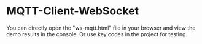 # MQTT-Client-WebSocket

You can directly open the "ws-mqtt.html" file in your browser and view the demo results in the console. Or use key codes in the project for testing.
